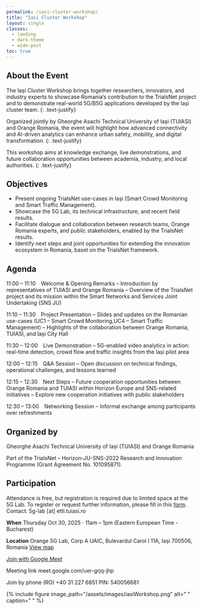 ```yaml
---
permalink: /iasi-cluster-workshop/
title: "Iasi Cluster Workshop"
layout: single
classes:
  - landing
  - dark-theme
  - wide-post
toc: true
---
```


## About the Event
The Iași Cluster Workshop brings together researchers, innovators, and industry experts to showcase Romania’s contribution to the TrialsNet project and to demonstrate real-world 5G/B5G applications developed by the Iași cluster team.
{: .text-justify}

Organized jointly by Gheorghe Asachi Technical University of Iași (TUIASI) and Orange Romania, the event will highlight how advanced connectivity and AI-driven analytics can enhance urban safety, mobility, and digital transformation.
{: .text-justify}

This workshop aims at knowledge exchange, live demonstrations, and future collaboration opportunities between academia, industry, and local authorities.
{: .text-justify}

## Objectives
- Present ongoing TrialsNet use-cases in Iași (Smart Crowd Monitoring and Smart Traffic Management).
- Showcase the 5G Lab, its technical infrastructure, and recent field results.
- Facilitate dialogue and collaboration between research teams, Orange Romania experts, and public stakeholders, enabled by the TrialsNet results.
- Identify next steps and joint opportunities for extending the innovation ecosystem in Romania, baset on the TrialsNet framework.

## Agenda
11:00 – 11:10 Welcome & Opening Remarks
– Introduction by representatives of TUIASI and Orange Romania
– Overview of the TrialsNet project and its mission within the Smart Networks and Services Joint Undertaking (SNS JU)

11:10 – 11:30 Project Presentation
– Slides and updates on the Romanian use-cases (UC1 – Smart Crowd Monitoring,UC4 – Smart Traffic Management)
– Highlights of the collaboration between Orange Romania, TUIASI, and Iași City Hall

11:30 – 12:00 Live Demonstration
– 5G-enabled video analytics in action: real-time detection, crowd flow and traffic insights from the Iași pilot area

12:00 – 12:15 Q&A Session
– Open discussion on technical findings, operational challenges, and lessons learned

12:15 – 12:30 Next Steps
– Future cooperation opportunities between Orange Romania and TUIASI within Horizon Europe and SNS-related initiatives
– Explore new cooperation initiatives with public stakeholders

12:30 – 13:00 Networking Session
– Informal exchange among participants over refreshments

## Organized by
Gheorghe Asachi Technical University of Iași (TUIASI)
and
Orange Romania

Part of the TrialsNet – Horizon-JU-SNS-2022 Research and Innovation Programme (Grant Agreement No. 101095871).

## Participation
Attendance is free, but registration is required due to limited space at the 5G Lab.
To register or request further information, please fill in this [form](https://forms.gle/RGNzor5P91VQrRpZ6or).  
Contact:
5g-lab [at] etti.tuiasi.ro

**When**
Thursday Oct 30, 2025 ⋅ 11am – 1pm (Eastern European Time - Bucharest)

**Location**
Orange 5G Lab, Corp A UAIC, Bulevardul Carol I 11A, Iași 700506, Romania
[View map](https://www.google.com/maps/search/Orange+5G+Lab,+Corp+A+UAIC,+Bulevardul+Carol+I+11A,+Ia%C8%99i+700506,+Romania?hl=en)

[Join with Google Meet](https://meet.google.com/uer-grjq-jhp?hs=224)

Meeting link
meet.google.com/uer-grjq-jhp

Join by phone
(RO) +40 31 227 6851
PIN: 540056681

{% include figure image_path="/assets/images/iasiWorkshop.png" alt=" " caption=" " %}

